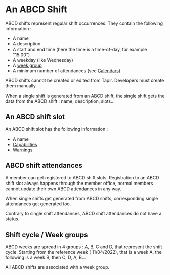 # An ABCD Shift

ABCD shifts represent regular shift occurrences. They contain the following information :

- A name
- A description
- A start and end time (here the time is a time-of-day, for example "15:00")
- A weekday (like Wednesday)
- A [week group](#shift-cycle--week-groups)
- A minimum number of attendances (see [Calendars](./shifts#calendars))

ABCD shifts cannot be created or edited from Tapir. Developers must create them manually.

When a single shift is generated from an ABCD shift, the single shift gets the data from the ABCD shift : name,
description, slots...

## An ABCD shift slot

An ABCD shift slot has the following information :

- A name
- [Capabilities](./shifts_single#capabilities)
- [Warnings](./shifts_single#warnings)

## ABCD shift attendances

A member can get registered to ABCD shift slots. Registration to an ABCD shift slot always happens through the member
office, normal members cannot update their own ABCD attendances in any way.

When single shifts get generated from ABCD shifts, corresponding single attendances get generated too.

Contrary to single shift attendances, ABCD shift attendances do not have a status.

## Shift cycle / Week groups

ABCD weeks are spread in 4 groups : A, B, C and D, that represent the shift cycle. Starting from the reference week (
11/04/2022), that is a week A, the following is a week B, then C, D, A, B...

All ABCD shifts are associated with a week group.